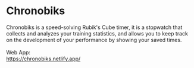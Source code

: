 # Chronobiks
Chronobiks is a speed-solving Rubik's Cube timer, it is a stopwatch that collects and analyzes your training statistics, and allows you to keep track on the development of your performance by showing your saved times.
<br><br>
Web App:<br>
https://chronobiks.netlify.app/
